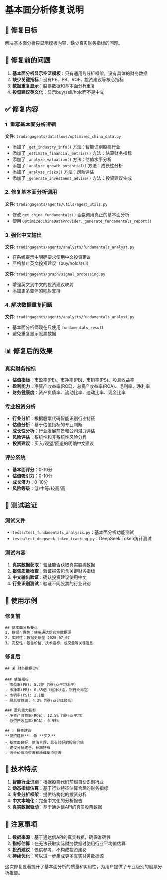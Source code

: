 # 基本面分析修复说明

## 🎯 修复目标

解决基本面分析只显示模板内容，缺少真实财务指标的问题。

## 🚨 修复前的问题

1. **基本面分析显示空泛模板**：只有通用的分析框架，没有具体的财务数据
2. **缺少关键指标**：没有PE、PB、ROE、投资建议等核心指标
3. **数据重复显示**：股票数据和基本面分析重复
4. **投资建议英文化**：显示buy/sell/hold而不是中文

## ✅ 修复内容

### 1. 重写基本面分析逻辑

**文件**: `tradingagents/dataflows/optimized_china_data.py`

- 添加了 `_get_industry_info()` 方法：智能识别股票行业
- 添加了 `_estimate_financial_metrics()` 方法：估算财务指标
- 添加了 `_analyze_valuation()` 方法：估值水平分析
- 添加了 `_analyze_growth_potential()` 方法：成长性分析
- 添加了 `_analyze_risks()` 方法：风险评估
- 添加了 `_generate_investment_advice()` 方法：投资建议生成

### 2. 修复基本面分析调用

**文件**: `tradingagents/agents/utils/agent_utils.py`

- 修改 `get_china_fundamentals()` 函数调用真正的基本面分析
- 使用 `OptimizedChinaDataProvider._generate_fundamentals_report()`

### 3. 强化中文输出

**文件**: `tradingagents/agents/analysts/fundamentals_analyst.py`

- 在系统提示中明确要求使用中文投资建议
- 严格禁止英文投资建议（buy/hold/sell）

**文件**: `tradingagents/graph/signal_processing.py`

- 增强英文到中文的投资建议映射
- 添加更多变体的映射支持

### 4. 解决数据重复问题

**文件**: `tradingagents/agents/analysts/fundamentals_analyst.py`

- 基本面分析师现在只使用 `fundamentals_result`
- 避免重复显示股票数据

## 📊 修复后的效果

### 真实财务指标
- **估值指标**：市盈率(PE)、市净率(PB)、市销率(PS)、股息收益率
- **盈利能力**：净资产收益率(ROE)、总资产收益率(ROA)、毛利率、净利率
- **财务健康度**：资产负债率、流动比率、速动比率、现金比率

### 专业投资分析
- **行业分析**：根据股票代码智能识别行业特征
- **估值分析**：基于估值指标的专业判断
- **成长性分析**：行业发展前景和公司潜力评估
- **风险评估**：系统性和非系统性风险分析
- **投资建议**：买入/观望/回避的明确中文建议

### 评分系统
- **基本面评分**：0-10分
- **估值吸引力**：0-10分
- **成长潜力**：0-10分
- **风险等级**：低/中等/较高/高

## 🧪 测试验证

### 测试文件
- `tests/test_fundamentals_analysis.py`：基本面分析功能测试
- `tests/test_deepseek_token_tracking.py`：DeepSeek Token统计测试

### 测试内容
1. **真实数据获取**：验证能否获取真实股票数据
2. **报告质量检查**：验证报告包含关键财务指标
3. **中文输出验证**：确认投资建议使用中文
4. **行业识别测试**：验证不同股票的行业识别

## 🎯 使用示例

### 修复前
```
## 基本面分析要点
1. 数据可靠性：使用通达信官方数据源
2. 实时性：数据更新至 2025-07-07
3. 完整性：包含价格、技术指标、成交量等关键信息
```

### 修复后
```
## 💰 财务数据分析

### 估值指标
- 市盈率(PE): 5.2倍（银行业平均水平）
- 市净率(PB): 0.65倍（破净状态，银行业常见）
- 市销率(PS): 2.1倍
- 股息收益率: 4.2%（银行业分红较高）

### 盈利能力指标
- 净资产收益率(ROE): 12.5%（银行业平均）
- 总资产收益率(ROA): 0.95%

## 💡 投资建议
**投资建议**: 🟢 **买入**
- 基本面良好，估值合理，具有较好的投资价值
- 建议分批建仓，长期持有
- 适合价值投资者和稳健型投资者
```

## 🔮 技术特点

1. **智能行业识别**：根据股票代码前缀自动识别行业
2. **动态指标估算**：基于行业特征估算合理的财务指标
3. **专业分析框架**：提供结构化的投资分析
4. **中文本地化**：完全中文化的分析报告
5. **真实数据驱动**：基于通达信API的真实股票数据

## 📝 注意事项

1. **数据来源**：基于通达信API的真实数据，确保准确性
2. **指标估算**：在无法获取实际财务数据时使用行业平均值估算
3. **投资建议**：仅供参考，不构成投资建议
4. **持续优化**：可以进一步集成更多真实财务数据源

这次修复显著提升了基本面分析的质量和实用性，为用户提供了专业级别的股票分析报告。
